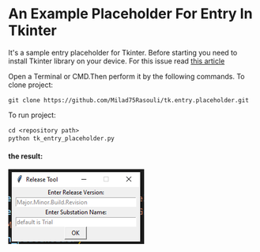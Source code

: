 # An Example Placeholder For Entry In Tkinter
It's a sample entry placeholder for Tkinter.
Before starting you need to install Tkinter library on your device. 
For this issue read [this article](https://www.geeksforgeeks.org/how-to-install-tkinter-in-windows/)

Open a Terminal or CMD.Then perform it by the following commands.
To clone project:
```
git clone https://github.com/Milad75Rasouli/tk.entry.placeholder.git
```
To run project:
```
cd <repository path>
python tk_entry_placeholder.py
```
#### the result:
![The result](https://github.com/Milad75Rasouli/tk.entry.placeholder/blob/main/result.PNG?raw=true)

